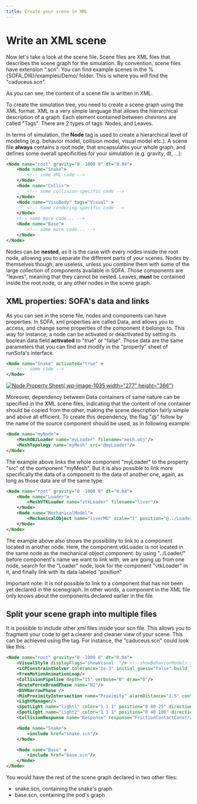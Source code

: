 ```yaml
---
title: Create your scene in XML
---
```


Write an XML scene
==================

Now let's take a look at the scene file. Scene files are XML files that
describes the scene graph for the simulation. By convention, scene files
have extension ".scn". You can find example scenes in the
%{SOFA\_DIR}/examples/Demo/ folder. This is where you will find the
"caduceus.scn".

As you can see, the content of a scene file is written in XML.

To create the simulation tree, you need to create a scene graph using
the XML format. XML is a very simple language that allows the
hierarchical description of a graph. Each element contained between
chevrons are called "Tags". There are 2 types of tags: Nodes, and
Leaves.

In terms of simulation, the **Node** tag is used to create a
hierarchical level of modeling (e.g. behavior model, collision model,
visual model etc.). A scene file **always** contains a root node, that
encapsulates your whole graph, and defines some overall specificities
for your simulation (e.g. gravity, dt, ...):

```xml
<Node name="root" gravity="0 -1000 0" dt="0.04">
    <Node name="Snake">
        <!-- some XML code -->
    </Node>
    <Node name="Collis">
        <!-- some collision-specific code -->
    </Node>
    <Node name="VisuBody" tags="Visual" >
        <!-- some rendering-specific code -->
    </Node>
    <!-- some more code... -->
    <Node name="Base">
        <!-- some more code... -->
    </Node>
</Node>
```

Nodes can be **nested**, as it is the case with every nodes inside the
root node, allowing you to separate the different parts of your scenes.
Nodes by themselves though, are useless, unless you combine them with
some of the large collection of components available in SOFA. Those
components are "leaves", meaning that they cannot be nested. Leaves,
**must** be contained inside the root node, or any other nodes in the
scene graph.

XML properties: SOFA's data and links
-------------------------------------

As you can see in the scene file, nodes and components can have
properties. In SOFA, xml properties are called Data, and allows you to
access, and change some properties of the component it belongs to. This
way for instance, a node can be activated or deactivated by setting its
boolean data field **activated** to "true" or "false". Those data are
the same parameters that you can find and modify in the "property" sheet
of runSofa's interface.

```xml
<Node name="Snake" activated="true" >
    <!-- some code -->
</Node>
```

[![Node Property
Sheet](https://www.sofa-framework.org/wp-content/uploads/2014/11/Screenshot-from-2014-11-26-1716591.png){.wp-image-1035
width="277"
height="366"}](https://www.sofa-framework.org/wp-content/uploads/2014/11/Screenshot-from-2014-11-26-1716591.png)

Moreover, dependency between Data containers of same nature can be
speciﬁed in the XML scene ﬁles, indicating that the content of one
container should be copied from the other, making the scene description
fairly simple and above all efﬁcient. To create this dependency, the
flag "@" follow by the name of the source component should be used, as
in following example:

```xml
<Node name="myNode">
    <MeshOBJLoader name="myLoader" filename="mesh.obj"/>
    <MeshTopology name="myMesh" src="@myLoader"/>
</Node>
```

The example above links the whole component "myLoader" to the property
"src" of the component "myMesh". But it is also possible to link more
specifically the data of a component to the data of another one, again,
as long as those data are of the same type:

```xml
<Node name="root" gravity="0 -1000 0" dt="0.04">
    <Node name="Loader">
        <MeshVTKLoader name="vtkLoader" filename="liver"/>
    </Node>
    <Node name="MechanicalModel">
        <MechanicalObject name="liverMO" scale="1" position="@../Loader/vtkLoader.position"/>
    </Node>
</Node>
```

The example above also shows the possibility to link to a component
located in another node. Here, the component vtkLoader is not located
in the same node as the mechanical object component. by using
"../Loader/" before component's name we want to link with, we are going
up from one node, search for the "Loader" node, look for the component
"vtkLoader" in it, and finally link with its data labeled "position"

Important note: It is not possible to link to a component that has not
been yet declared in the scenegraph. In other words, a component in the
XML file only knows about the components declared earlier in the file.

Split your scene graph into multiple files
------------------------------------------

It is possible to include other xml files inside your scn file. This
allows you to fragment your code to get a clearer and cleaner view of
your scene. This can be achieved using the tag. For instance, the
"caduceus.scn" could look like this:

```xml
<Node name="root" gravity="0 -1000 0" dt="0.04">
    <VisualStyle displayFlags="showVisual  "/> <!--showBehaviorModels showCollisionModels-->
    <LCPConstraintSolver tolerance="1e-3" initial_guess="false" build_lcp="false"  printLog="0" mu="0.2"/>
    <FreeMotionAnimationLoop/>
    <CollisionPipeline depth="15" verbose="0" draw="0"/>
    <BruteForceBroadPhase name="N2"/>
    <BVHNarrowPhase />
    <MinProximityIntersection name="Proximity" alarmDistance="1.5" contactDistance="1"/>
    <LightManager/>
    <SpotLight name="light1" color="1 1 1" position="0 80 25" direction="0 -1 -0.8" cutoff="30" exponent="1"/>
    <SpotLight name="light2" color="1 1 1" position="0 40 100" direction="0 0 -1" cutoff="30" exponent="1"/>
    <CollisionResponse name="Response" response="FrictionContactConstraint"/>

    <Node name="Snake">
        <include href="snake.scn"/>
    </Node>

    <Node name="Base" >
        <include href="base.scn"/>
    </Node>
</Node>
```

You would have the rest of the scene graph declared in two other files:

-   snake.scn, containing the snake's graph
-   base.scn, containing the pod's graph

